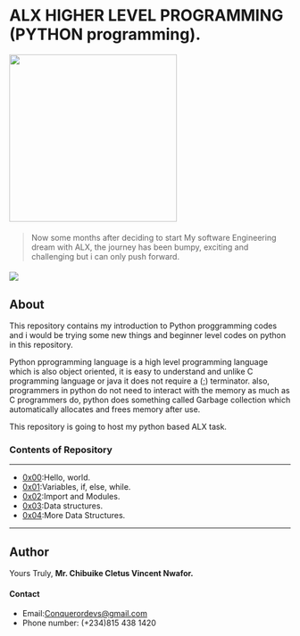 # ALX HIGHER LEVEL PROGRAMMING (PYTHON programming).

<img align="center" width="300" padding="1" src=".imgs/images (1).png">


#### 
> Now some months after deciding to start My software Engineering dream with ALX, the journey has been bumpy, exciting and challenging but i can only push forward.
#### 

<img align="center" src=".imgs/alx_africa-___2661010985408782337_8037647664___-.jpg" >

## About
This repository contains my introduction to Python proggramming codes and i would be trying some new things and beginner level codes on python in this repository.

Python pprogramming language is a high level programming language which is also object oriented, it is easy to understand and unlike C programming language or java it does not require a (;) terminator. also, programmers in python do not need to interact with the memory as much as C programmers do, python does something called Garbage collection which automatically allocates and frees memory after use.

This repository is going to host my python based ALX task.

### Contents of Repository
---
- [0x00](https://github.com/ConquerorCletus/alx-higher_level_programming/tree/master/0x00-python-hello_world):Hello, world.
- [0x01](https://github.com/ConquerorCletus/alx-higher_level_programming/tree/master/0x01-python-if_else_loops_functions):Variables, if, else, while.
- [0x02](https://github.com/ConquerorCletus/alx-higher_level_programming/tree/master/0x02-python-import_modules):Import and Modules.
- [0x03](https://github.com/ConquerorCletus/alx-higher_level_programming/tree/master/0x03-python-data_structures):Data structures.
- [0x04](https://github.com/ConquerorCletus/alx-higher_level_programming/tree/master/0x04-python-more_data_structures):More Data Structures.





---
## Author

Yours Truly, **Mr. Chibuike Cletus Vincent Nwafor.**

#### Contact
+ Email:Conquerordevs@gmail.com
+ Phone number: (+234)815 438 1420
